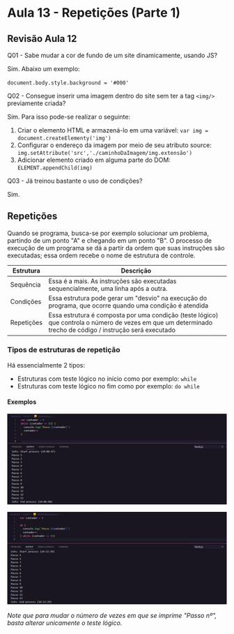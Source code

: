 # Aula 13 - Repetições (Parte 1)

## Revisão Aula 12

Q01 - Sabe mudar a cor de fundo de um site dinamicamente, usando JS?

Sim. Abaixo um exemplo:

`document.body.style.background = '#000'`

Q02 - Consegue inserir uma imagem dentro do site sem ter a tag `<img/>` previamente criada?

Sim. Para isso pode-se realizar o seguinte:

1. Criar o elemento HTML e armazená-lo em uma variável: `var img = document.createElementy('img')`
2. Configurar o endereço da imagem por meio de seu atributo source: `img.setAttribute('src','./caminhoDaImagem/img.extensão')`
3. Adicionar elemento criado em alguma parte do DOM: `ELEMENT.appendChild(img)`

Q03 - Já treinou bastante o uso de condições?

Sim.

## Repetições

Quando se programa, busca-se por exemplo solucionar um problema, partindo de um ponto "A" e chegando em um ponto "B". O processo de execução de um programa se dá a partir da ordem que suas instruções são executadas; essa ordem recebe o nome de estrutura de controle.

| Estrutura  | Descrição                                                                                                                                                  |
| ---------- | ---------------------------------------------------------------------------------------------------------------------------------------------------------- |
| Sequência  | Essa é a mais. As instruções são executadas sequencialmente, uma linha após a outra.                                                                       |
| Condições  | Essa estrutura pode gerar um "desvio" na execução do programa, que ocorre quando uma condição é atendida                                                   |
| Repetições | Essa estrutura é composta por uma condição (teste lógico) que controla o número de vezes em que um determinado trecho de código / instrução será executado |

### Tipos de estruturas de repetição

Há essencialmente 2 tipos:

- Estruturas com teste lógico no início como por exemplo: `while`
- Estruturas com teste lógico no fim como por exemplo: `do while`

#### Exemplos

![Exemplo while](./ex01.jpg)

![Exemplo do while](ex02.jpg)

_Note que para mudar o número de vezes em que se imprime "Passo nº", basta alterar unicamente o teste lógico._

